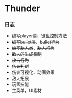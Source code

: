 # Thunder

### 日志

- ~~编写player类、键盘控制方法~~
- ~~编写bullet类~~，~~bullet行为~~
- ~~编写敌人类~~，~~敌人行为~~
- ~~敌人的生成机制~~
- ~~攻击行为~~
- ~~伤害判断~~
- 伤害可视化、动画效果
- 敌人拓展
- 玩家技能
- 主菜单，UI素材

